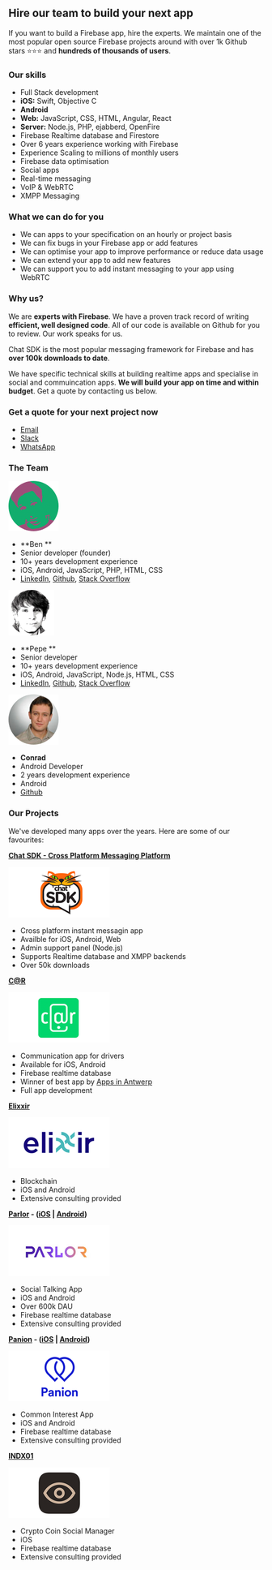 ## Hire our team to build your next app

If you want to build a Firebase app, hire the experts. We maintain one of the most popular open source Firebase projects around with over 1k Github stars ⭐⭐⭐ and **hundreds of thousands of users**. 

### Our skills

- Full Stack development
- **iOS:** Swift, Objective C
- **Android**
- **Web:** JavaScript, CSS, HTML, Angular, React
- **Server:** Node.js, PHP, ejabberd, OpenFire
- Firebase Realtime database and Firestore
- Over 6 years experience working with Firebase
- Experience Scaling to millions of monthly users
- Firebase data optimisation
- Social apps
- Real-time messaging
- VoIP & WebRTC
- XMPP Messaging

### What we can do for you

- We can apps to your specification on an hourly or project basis
- We can fix bugs in your Firebase app or add features
- We can optimise your app to improve performance or reduce data usage
- We can extend your app to add new features
- We can support you to add instant messaging to your app using WebRTC

### Why us?

We are **experts with Firebase**. We have a proven track record of writing **efficient, well designed code**. All of our code is available on Github for you to review. Our work speaks for us. 

Chat SDK is the most popular messaging framework for Firebase and has **over 100k downloads to date**. 

We have specific technical skills at building realtime apps and specialise in social and commuincation apps. **We will build your app on time and within budget**. Get a quote by contacting us below. 

### Get a quote for your next project now

- [Email](mailto:team@sdk.chat)
- [Slack](https://join.slack.com/t/chat-sdk/shared_invite/enQtNjIxMTcxODA5NzgzLTI3NGZlOWRlM2ZmOGYwMDBmOWIzMmIzMjQ4NWM2YWVkMzQ1Y2YyNTA4MTk4MDkwMjFmOTIyNjVkNjQyMDE2MzE)
- [WhatsApp](https://chat.whatsapp.com/J3mGABgf2wEEjN3eUSHDmh)

### The Team

![Ben](https://raw.githubusercontent.com/chat-sdk/dev/master/img/benc.png)

- **Ben **
- Senior developer (founder)
- 10+ years development experience
- iOS, Android, JavaScript, PHP, HTML, CSS
- [LinkedIn](https://www.linkedin.com/in/ben-smiley/), [Github](https://github.com/bensmiley), [Stack Overflow](https://stackoverflow.com/users/997293/ben-smiley)

![Pepe](https://raw.githubusercontent.com/chat-sdk/dev/master/img/pepec.png)

- **Pepe **
- Senior developer
- 10+ years development experience
- iOS, Android, JavaScript, Node.js, HTML, CSS
- [LinkedIn](https://www.linkedin.com/in/pepebecker/), [Github](https://github.com/pepebecker), [Stack Overflow](https://stackoverflow.com/cv/pepebecker)

![Conrad](https://raw.githubusercontent.com/chat-sdk/dev/master/img/conradc.png)

- **Conrad**
- Android Developer
- 2 years development experience
- Android 	
- [Github](https://github.com/thecmart)

### Our Projects

We've developed many apps over the years. Here are some of our favourites:

**[Chat SDK - Cross Platform Messaging Platform](https://chatsdk.co/)**

![Chat SDK Logo](https://raw.githubusercontent.com/chat-sdk/dev/master/img/chatsdk.png)

- Cross platform instant messagin app
- Availble for iOS, Android, Web
- Admin support panel (Node.js)
- Supports Realtime database and XMPP backends
- Over 50k downloads 

**[C@R](https://car-mobile.com/)** 

![C@R Logo](https://raw.githubusercontent.com/chat-sdk/dev/master/img/c_at_r.png)

- Communication app for drivers
- Available for iOS, Android
- Firebase realtime database
- Winner of best app by [Apps in Antwerp](https://www.antwerpen.be/nl/overzicht/apps-from-antwerp/detail/c-r-een-communicatie-app-voor-bestuurders)
- Full app development

**[Elixxir](https://elixxir.io/)** 

![Elixxir Logo](https://raw.githubusercontent.com/chat-sdk/dev/master/img/elixxir.png)

- Blockchain
- iOS and Android
- Extensive consulting provided

**[Parlor](http://parlor.me/) - ([iOS](https://apps.apple.com/us/app/parlor/id426482708) | [Android](https://play.google.com/store/apps/details?id=me.parlor))** 

![Parlor Logo](https://raw.githubusercontent.com/chat-sdk/dev/master/img/parlor.png)

- Social Talking App
- iOS and Android
- Over 600k DAU
- Firebase realtime database
- Extensive consulting provided

**[Panion](https://panion.com/) - ([iOS](https://apps.apple.com/app/app-store/id1155936628) | [Android](https://play.google.com/store/apps/details?id=com.panion_react_native))**
 
![Panion Logo](https://raw.githubusercontent.com/chat-sdk/dev/master/img/panion.png)
 
- Common Interest App
- iOS and Android
- Firebase realtime database
- Extensive consulting provided

**[INDX01](https://apps.apple.com/us/app/indx01/id1265222713)**

![INDX01 Logo](https://raw.githubusercontent.com/chat-sdk/dev/master/img/indx01.png)
 
- Crypto Coin Social Manager
- iOS
- Firebase realtime database
- Extensive consulting provided







